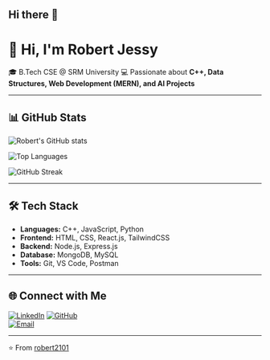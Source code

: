 ## Hi there 👋

# 👋 Hi, I'm Robert Jessy  

🎓 B.Tech CSE @ SRM University 
💻 Passionate about **C++, Data Structures, Web Development (MERN), and AI Projects**  


---

## 📊 GitHub Stats  
![Robert's GitHub stats](https://github-readme-stats.vercel.app/api?username=robert2101&show_icons=true&theme=radical)  

![Top Languages](https://github-readme-stats.vercel.app/api/top-langs/?username=robert2101&layout=compact&theme=radical)  

![GitHub Streak](https://github-readme-streak-stats.herokuapp.com/?user=robert2101&theme=radical)  

---

## 🛠️ Tech Stack  
- **Languages:** C++, JavaScript, Python  
- **Frontend:** HTML, CSS, React.js, TailwindCSS  
- **Backend:** Node.js, Express.js  
- **Database:** MongoDB, MySQL  
- **Tools:** Git, VS Code, Postman  

---



## 🌐 Connect with Me  
[![LinkedIn](https://img.shields.io/badge/LinkedIn-blue?logo=linkedin&logoColor=white)]([https://linkedin.com/in/your-link](https://www.linkedin.com/in/robert2101/))  
[![GitHub](https://img.shields.io/badge/GitHub-black?logo=github&logoColor=white)](https://github.com/robert2101)  
[![Email](https://img.shields.io/badge/Email-red?logo=gmail&logoColor=white)](mailto:jessyrobert4039@gmail.com)  

---

⭐️ From [robert2101](https://github.com/robert2101)
